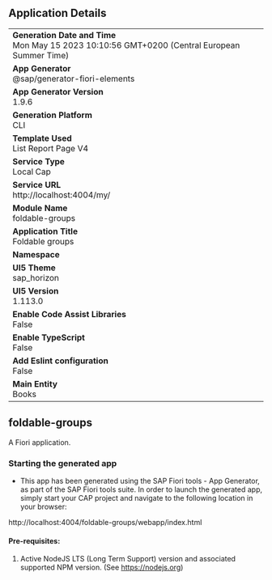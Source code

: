## Application Details
|               |
| ------------- |
|**Generation Date and Time**<br>Mon May 15 2023 10:10:56 GMT+0200 (Central European Summer Time)|
|**App Generator**<br>@sap/generator-fiori-elements|
|**App Generator Version**<br>1.9.6|
|**Generation Platform**<br>CLI|
|**Template Used**<br>List Report Page V4|
|**Service Type**<br>Local Cap|
|**Service URL**<br>http://localhost:4004/my/
|**Module Name**<br>foldable-groups|
|**Application Title**<br>Foldable groups|
|**Namespace**<br>|
|**UI5 Theme**<br>sap_horizon|
|**UI5 Version**<br>1.113.0|
|**Enable Code Assist Libraries**<br>False|
|**Enable TypeScript**<br>False|
|**Add Eslint configuration**<br>False|
|**Main Entity**<br>Books|

## foldable-groups

A Fiori application.

### Starting the generated app

-   This app has been generated using the SAP Fiori tools - App Generator, as part of the SAP Fiori tools suite.  In order to launch the generated app, simply start your CAP project and navigate to the following location in your browser:

http://localhost:4004/foldable-groups/webapp/index.html

#### Pre-requisites:

1. Active NodeJS LTS (Long Term Support) version and associated supported NPM version.  (See https://nodejs.org)


